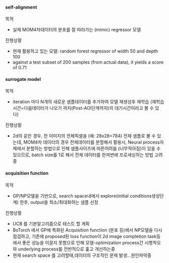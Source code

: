 #### self-alignment
목적
- 실제 MOM4차데이터의 분포를 잘 따라가는 (mimic) regressor 모델

진행상황
- 현재 활용하고 있는 모델: random forest regressor of width 50 and depth 100
- against a test subset of 200 samples (from actual data), it yields a score of 0.71

#### surrogate model
목적
- iteration 마다 N개의 새로운 샘플데이터를 추가하여 모델 재생성후 재학습 (재학습시간=다음데이터가 나오기 까지(Post-AOI단계까지)의 대기시간이라고 볼 수 있다)

진행상황
- 2d의 같은 경우, 한 이미지의 전체픽셀을 (예: 28x28=784) 전체 샘플로 볼 수 있는데, MOM4차 데이터의 경우 전체데이터를 분할해서 활용시, Neural process자체에서 분할하는 방법으로 인해 샘플사이즈에 따른어려움 (너무작아짐)이 있을 수 있으므로, batch size를 1로 해서 전체 데이터를 한꺼번에 프로세싱하는 방법 고려중

#### acquisition function
목적
- GP/NP모델을 기반으로, search space내에서 explore(initial conditions생성단계) 한후, output을 최소/최대화하는 샘플 선정

진행상황
- UCB 를 기본알고리즘으로 테스트 할 계획
- BoTorch 에서 GP에 특화된 Acquisition function (분포 등)에서 NP모델을 다시 점검하고, 기존에 proposed된 loss function이 2d image completion task등 에서 좋은 성능을 이끌지 못함으로 인해 모델-optimization process간 시행착오와 underlying process를 전반적으로 훑고 개선하는중
- 현재 search space 를 고려할때,데이터의 구조적인 문제 발생...원인파악중
